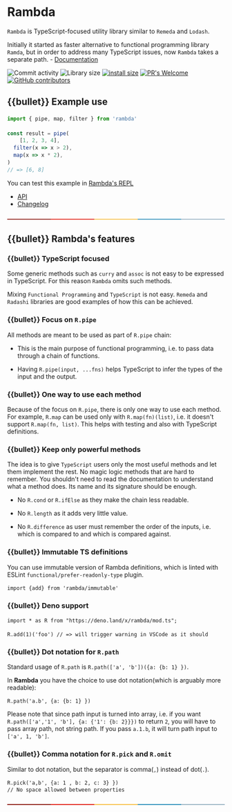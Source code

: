 # Rambda

`Rambda` is TypeScript-focused utility library similar to `Remeda` and `Lodash`. 

Initially it started as faster alternative to functional programming library `Ramda`, but in order to address many TypeScript issues, now `Rambda` takes a separate path. - [Documentation](https://selfrefactor.github.io/rambda/#/)

![Commit activity](https://img.shields.io/github/commit-activity/y/selfrefactor/rambda)
![Library size](https://img.shields.io/bundlephobia/minzip/rambda)
[![install size](https://packagephobia.com/badge?p=rambda)](https://packagephobia.com/result?p=rambda)
[![PR's Welcome](https://img.shields.io/badge/PRs-welcome-brightgreen.svg?style=flat)](https://github.com/selfrefactor/rambda/pulls)
[![GitHub contributors](https://img.shields.io/github/contributors/selfrefactor/rambda.svg)](https://github.com/selfrefactor/rambda/graphs/contributors)

## {{bullet}} Example use

```javascript
import { pipe, map, filter } from 'rambda'

const result = pipe(
	[1, 2, 3, 4],
  filter(x => x > 2),
  map(x => x * 2),
)
// => [6, 8]
```

You can test this example in <a href="https://rambda.now.sh?const%20result%20%3D%20R.compose(%0A%20%20R.map(x%20%3D%3E%20x%20*%202)%2C%0A%20%20R.filter(x%20%3D%3E%20x%20%3E%202)%0A)(%5B1%2C%202%2C%203%2C%204%5D)%0A%0A%2F%2F%20%3D%3E%20%5B6%2C%208%5D">Rambda's REPL</a>

* [API](#api)
* [Changelog](#-changelog)

[![---------------](https://raw.githubusercontent.com/selfrefactor/rambda/master/files/separator.png)](#-example-use)

## {{bullet}} Rambda's features

### {{bullet}} TypeScript focused

Some generic methods such as `curry` and `assoc` is not easy to be expressed in TypeScript. For this reason `Rambda` omits such methods.

Mixing `Functional Programming` and `TypeScript` is not easy. `Remeda` and `Radashi` libraries are good examples of how this can be achieved.

### {{bullet}} Focus on `R.pipe`

All methods are meant to be used as part of `R.pipe` chain:

- This is the main purpose of functional programming, i.e. to pass data through a chain of functions.

- Having `R.pipe(input, ...fns)` helps TypeScript to infer the types of the input and the output.

### {{bullet}} One way to use each method

Because of the focus on `R.pipe`, there is only one way to use each method. For example, `R.map` can be used only with `R.map(fn)(list)`, i.e. it doesn't support `R.map(fn, list)`. This helps with testing and also with TypeScript definitions.

### {{bullet}} Keep only powerful methods

The idea is to give `TypeScript` users only the most useful methods and let them implement the rest. No magic logic methods that are hard to remember. You shouldn't need to read the documentation to understand what a method does. Its name and its signature should be enough.

- No `R.cond` or `R.ifElse` as they make the chain less readable.

- No `R.length` as it adds very little value.

- No `R.difference` as user must remember the order of the inputs, i.e. which is compared to and which is compared against.

### {{bullet}} Immutable TS definitions

You can use immutable version of Rambda definitions, which is linted with ESLint `functional/prefer-readonly-type` plugin.

```
import {add} from 'rambda/immutable'
```

### {{bullet}} Deno support 

```
import * as R from "https://deno.land/x/rambda/mod.ts";

R.add(1)('foo') // => will trigger warning in VSCode as it should
```

### {{bullet}} Dot notation for `R.path`

Standard usage of `R.path` is `R.path(['a', 'b'])({a: {b: 1} })`.

In **Rambda** you have the choice to use dot notation(which is arguably more readable):

```
R.path('a.b', {a: {b: 1} })
```

Please note that since path input is turned into array, i.e. if you want `R.path(['a','1', 'b'], {a: {'1': {b: 2}}})` to return `2`, you will have to pass array path, not string path. If you pass `a.1.b`, it will turn path input to `['a', 1, 'b']`.

### {{bullet}} Comma notation for `R.pick` and `R.omit`

Similar to dot notation, but the separator is comma(`,`) instead of dot(`.`).

```
R.pick('a,b', {a: 1 , b: 2, c: 3} })
// No space allowed between properties
```

[![---------------](https://raw.githubusercontent.com/selfrefactor/rambda/master/files/separator.png)](#-rambdas-features)
